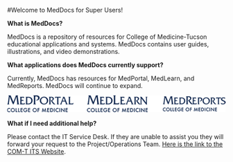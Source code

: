 #Welcome to MedDocs for Super Users!

**What is MedDocs?**

MedDocs is a repository of resources for College of Medicine-Tucson educational applications and systems. MedDocs contains user guides, illustrations, and video demonstrations. 

**What applications does MedDocs currently support?**

Currently, MedDocs has resources for MedPortal, MedLearn, and MedReports. MedDocs will continue to expand. 

![logos](./images/logos.png)

**What if I need additional help?**

Please contact the IT Service Desk. If they are unable to assist you they will forward your request to the Project/Operations Team. [Here is the link to the COM-T ITS Website](http://medicine.arizona.edu/faculty-staff/offices/information-technology-services).
